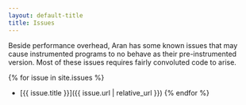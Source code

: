 ```yaml
---
layout: default-title
title: Issues
---
```


Beside performance overhead, Aran has some known issues that may cause
instrumented programs to no behave as their pre-instrumented version. Most of
these issues requires fairly convoluted code to arise.

{% for issue in site.issues %}

- [{{ issue.title }}]({{ issue.url | relative_url }}) {% endfor %}
